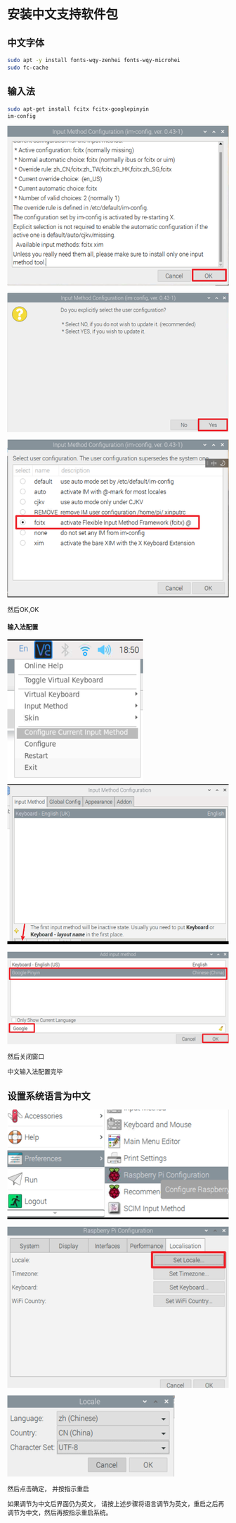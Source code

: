 # 安装中文支持软件包

## 中文字体

```bash
sudo apt -y install fonts-wqy-zenhei fonts-wqy-microhei
sudo fc-cache
```

## 输入法

```bash
sudo apt-get install fcitx fcitx-googlepinyin
im-config
```

![image-20210114192703875](ChineseSupport.assets/image-20210114192703875.png)

![image-20210114192736843](ChineseSupport.assets/image-20210114192736843.png)

![image-20210114192829395](ChineseSupport.assets/image-20210114192829395.png)

然后OK,OK

#### 输入法配置

![image-20210114185044454](ChineseSupport.assets/image-20210114185044454.png)![image-20210114185230667](ChineseSupport.assets/image-20210114185230667.png)

![image-20210114193035010](ChineseSupport.assets/image-20210114193035010.png)

然后关闭窗口

中文输入法配置完毕

## 设置系统语言为中文

![image-20210114172458403](ChineseSupport.assets/image-20210114172458403.png)

![image-20210114172608858](ChineseSupport.assets/image-20210114172608858.png)

![image-20210114172632843](ChineseSupport.assets/image-20210114172632843.png)

然后点击确定， 并按指示重启



如果调节为中文后界面仍为英文， 请按上述步骤将语言调节为英文，重启之后再调节为中文，然后再按指示重启系统。